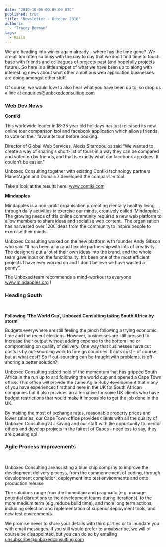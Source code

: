 ```yaml
---
date: "2010-10-06 00:00:00 UTC"
published: true
title: "Newsletter - October 2010"
authors:
  - "Tracey Berman"
tags:
  - Rails
---
```


<p>We are heading into winter again already - where has the time gone?&nbsp; We are all too often so busy with the day to day that we don&rsquo;t find time to touch base with friends and colleagues of projects past (and hopefully projects future). So here is a little snippet of what we have been up to along with interesting news about what other ambitious web application businesses are doing amongst other stuff.</p>
<p>Of course, we would love to also hear what you have been up to, so drop us a line at <a href="mailto:enquiries@unboxedconsulting.com">enquiries@unboxedconsulting.com</a></p>
<p><h3>Web Dev News</h3></p>
<p><strong>Contiki</strong><a name="contiki">&nbsp;</a></p>
<p>This worldwide leader in 18-35 year old holidays has just released its new online tour comparison tool and facebook application which allows friends to vote on their favourite tour before booking.</p>
<p>Director of Global Web Services, Alexis Sitaropoulos said &ldquo;We wanted to create a way of sharing a short-list of tours in a way they can be compared and voted on by friends, and that is exactly what our facebook app does. It couldn&rsquo;t be easier.&rdquo;</p>
<p>Unboxed Consulting together with existing Contiki technology partners PlanetArgon and Domain 7 developed the comparison tool.</p>
<p>Take a look at the results here: <a href="http://www.contiki.com">www.contiki.com</a></p>
<p><strong>Mindapples</strong><a name="mindapples">&nbsp;</a></p>
<p>Mindapples is a non-profit organisation promoting mentally healthy living through daily activities to exercise our minds, creatively called &lsquo;Mindapples&rsquo;. The growing needs of this online community required a new web platform to allow members to share ideas and socialise web content.&nbsp; The organisation has harvested over 1200 ideas from the community to inspire people to exercise their minds.</p>
<p>Unboxed Consulting worked on the new platform with founder Andy Gibson who said &ldquo;It has been a fun and flexible partnership with lots of creativity. The designers put a lot of their own ideas into the brand, and the whole team gave input on the functionality. It&rsquo;s been one of the most efficient projects I have ever worked on and I don&rsquo;t believe we have wasted a penny&rdquo;.</p>
<p>The Unboxed team recommends a mind-workout to everyone <a href="http://www.mindapples.org">www.mindapples.org</a> !</p>
<p><h3>Heading South</h3><a name="heading_south">&nbsp;</a></p>
<p><strong>Following &lsquo;The World Cup&rsquo;, Unboxed Consulting taking South Africa by storm</strong></p>
<p>Budgets everywhere are still feeling the pinch following a trying economic time and the recent elections. However, businesses are still pressed to increase their output without adding expense to the bottom line or compromising on quality of delivery. One way that businesses have cut costs is by out-sourcing work to foreign countries. It cuts cost &ndash; of course, but at what cost? So if out-sourcing can be fraught with problems, is off-shoring a better solution?</p>
<p>Unboxed Consulting seized hold of the momentum that has gripped South Africa in the run up to and following the world cup and opened a Cape Town office. This office will provide the same Agile Ruby development that many of you have experienced firsthand here in the UK for South African companies but it also provides an alternative for some UK clients who have budget restrictions that would make it impossible to get the job done in the UK.</p>
<p>By making the most of exchange rates, reasonable property prices and lower salaries, our Cape Town office provides clients with all the quality of Unboxed Consulting at a saving and our staff with the opportunity to mentor others and develop projects in the fairest of Capes &ndash; needless to say, they are queuing up!<br />
<p><h3>Agile Process Improvements</h3><a name="agile_process">&nbsp;</a></p>
<p>Unboxed Consulting are assisting a blue chip company to improve the development delivery process, from the commencement of coding, through development completion, deployment into test environments and onto production release</p>
<p>The solutions range from the immediate and pragmatic (e.g. manage potential disruptions to the development teams during iterations), to the more medium term (e.g. reduce build time), and more long term actions, including selection and implementation of superior deployment tools, and new test environments.</p>
<p>We promise never to share your details with third parties or to inundate you with email messages. If you still would prefer to unsubscribe, we will of course be disappointed, but you can do so by emailing <a href="mailto:unsubscribe@unboxedconsulting.com">unsubscribe@unboxedconsulting.com</a></p>

